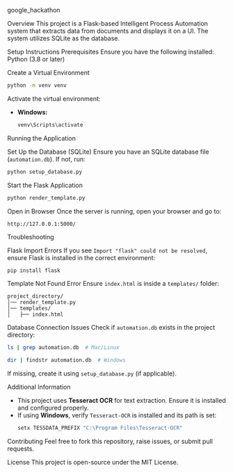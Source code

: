 google_hackathon

Overview
This project is a Flask-based Intelligent Process Automation system that extracts data from documents and displays it on a UI. The system utilizes SQLite as the database.

Setup Instructions
Prerequisites
Ensure you have the following installed:
Python (3.8 or later)

Create a Virtual Environment 
```sh
python -m venv venv 
```

Activate the virtual environment:
- **Windows:**
  ```sh
  venv\Scripts\activate
  ```
Running the Application

Set Up the Database (SQLite)
Ensure you have an SQLite database file (`automation.db`). If not, run:
```sh
python setup_database.py  
```

Start the Flask Application
```sh
python render_template.py
```

Open in Browser
Once the server is running, open your browser and go to:
```
http://127.0.0.1:5000/
```

Troubleshooting

Flask Import Errors
If you see `Import "flask" could not be resolved`, ensure Flask is installed in the correct environment:
```sh
pip install flask
```

Template Not Found Error
Ensure `index.html` is inside a `templates/` folder:
```
project_directory/
│── render_template.py
│── templates/
│   ├── index.html
```

Database Connection Issues
Check if `automation.db` exists in the project directory:
```sh
ls | grep automation.db  # Mac/Linux
```
```sh
dir | findstr automation.db  # Windows
```
If missing, create it using `setup_database.py` (if applicable).

Additional Information
- This project uses **Tesseract OCR** for text extraction. Ensure it is installed and configured properly.
- If using **Windows**, verify `Tesseract-OCR` is installed and its path is set:
  ```sh
  setx TESSDATA_PREFIX "C:\Program Files\Tesseract-OCR"
  ```
  
Contributing
Feel free to fork this repository, raise issues, or submit pull requests.

License
This project is open-source under the MIT License.

